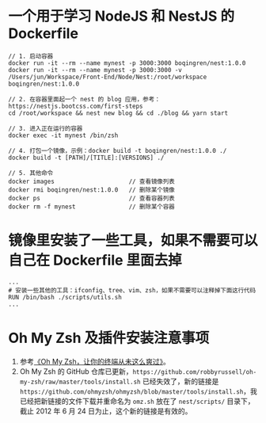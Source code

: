 # 一个用于学习 NodeJS 和 NestJS 的 Dockerfile


    // 1. 启动容器
    docker run -it --rm --name mynest -p 3000:3000 boqingren/nest:1.0.0
    docker run -it --rm --name mynest -p 3000:3000 -v /Users/jun/Workspace/Front-End/Node/Nest:/root/workspace boqingren/nest:1.0.0

    // 2. 在容器里面起一个 nest 的 blog 应用，参考：https://nestjs.bootcss.com/first-steps
    cd /root/workspace && nest new blog && cd ./blog && yarn start

    // 3. 进入正在运行的容器
    docker exec -it mynest /bin/zsh

    // 4. 打包一个镜像，示例：docker build -t boqingren/nest:1.0.0 ./
    docker build -t [PATH]/[TITLE]:[VERSIONS] ./

    // 5. 其他命令
    docker images                     // 查看镜像列表
    docker rmi boqingren/nest:1.0.0   // 删除某个镜像
    docker ps                         // 查看容器列表
    docker rm -f mynest               // 删除某个容器

# 镜像里安装了一些工具，如果不需要可以自己在 Dockerfile 里面去掉
    ...
    # 安装一些其他的工具：ifconfig、tree、vim、zsh，如果不需要可以注释掉下面这行代码
    RUN /bin/bash ./scripts/utils.sh
    ...

# Oh My Zsh 及插件安装注意事项
1. 参考[《Oh My Zsh，让你的终端从未这么爽过》](https://cloud.tencent.com/developer/article/1152727)。
2. Oh My Zsh 的 GitHub 仓库已更新，`https://github.com/robbyrussell/oh-my-zsh/raw/master/tools/install.sh` 已经失效了，新的链接是 `https://github.com/ohmyzsh/ohmyzsh/blob/master/tools/install.sh`，我已经把新链接的文件下载并重命名为 `omz.sh` 放在了 `nest/scripts/` 目录下，截止 2012 年 6 月 24 日为止，这个新的链接是有效的。
